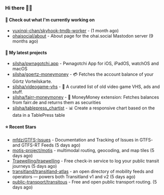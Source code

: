 ### Hi there 🦊👋

#### 👷 Check out what I'm currently working on

- [yuxinqi-chan/skyhook-tmdb-worker](https://github.com/yuxinqi-chan/skyhook-tmdb-worker) -  (1 month ago)
- [ohaisocial/about](https://github.com/ohaisocial/about) - About page for the ohai.social Mastodon server (9 months ago)

#### 🌱 My latest projects

- [silsha/pwnagotchi.app](https://github.com/silsha/pwnagotchi.app) - Pwnagotchi App for iOS, iPadOS, watchOS and macOS
- [silsha/goertz-moneymoney](https://github.com/silsha/goertz-moneymoney) - 💳 Fetches the account balance of your Görtz Vorteilskarte.
- [silsha/videogame-vhs](https://github.com/silsha/videogame-vhs) - 👾 A curated list of old video game VHS, ads and stuff.
- [silsha/fairr-moneymoney](https://github.com/silsha/fairr-moneymoney) - 💸 MoneyMoney extension: Fetches balances from fairr.de and returns them as securities
- [silsha/tablepress_chartist](https://github.com/silsha/tablepress_chartist) - 📊 Create a responsive chart based on the data in a TablePress table

#### ⭐ Recent Stars

- [mfdz/GTFS-Issues](https://github.com/mfdz/GTFS-Issues) - Documentation and Tracking of Issues in GTFS- and GTFS-RT Feeds (5 days ago)
- [motis-project/motis](https://github.com/motis-project/motis) - multimodal routing, geocoding, and map tiles (5 days ago)
- [Traewelling/traewelling](https://github.com/Traewelling/traewelling) - Free check-in service to log your public transit journeys (5 days ago)
- [transitland/transitland-atlas](https://github.com/transitland/transitland-atlas) - an open directory of mobility feeds and operators — powers both Transitland v1 and v2 (5 days ago)
- [public-transport/transitous](https://github.com/public-transport/transitous) - Free and open public transport routing. (5 days ago)
